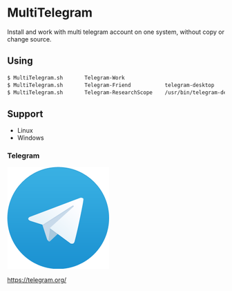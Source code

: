 # MultiTelegram

Install and work with multi telegram account on one system, without copy or change source.

## Using

```bash
$ MultiTelegram.sh       Telegram-Work
$ MultiTelegram.sh       Telegram-Friend           telegram-desktop
$ MultiTelegram.sh       Telegram-ResearchScope    /usr/bin/telegram-desktop
```

## Support

- Linux
 - Windows
 
### Telegram

[![Logo](logo.png)](https://telegram.org)

https://telegram.org/
